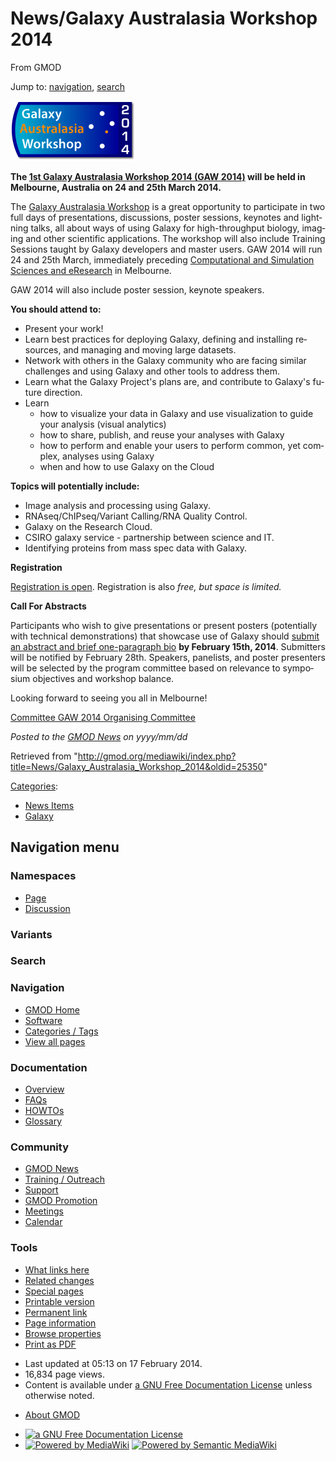 <div id="mw-page-base" class="noprint">

</div>

<div id="mw-head-base" class="noprint">

</div>

<div id="content" class="mw-body" role="main">

<span id="top"></span>

<div id="mw-js-message" style="display:none;">

</div>



# <span dir="auto">News/Galaxy Australasia Workshop 2014</span>

<div id="bodyContent">

<div id="siteSub">

From GMOD

</div>

<div id="contentSub">

</div>

<div id="jump-to-nav" class="mw-jump">

Jump to: [navigation](#mw-navigation), [search](#p-search)

</div>

<div id="mw-content-text" class="mw-content-ltr" lang="en" dir="ltr">

<div class="floatright">

<a href="http://wiki.galaxyproject.org/Events/GAW2014" rel="nofollow"
title="1st Galaxy Australasia Workshop 2014 (GAW 2014)"><img
src="../../mediawiki/images/thumb/1/16/GAW2014Logo.png/200px-GAW2014Logo.png"
srcset="../../mediawiki/images/thumb/1/16/GAW2014Logo.png/300px-GAW2014Logo.png 1.5x, ../../mediawiki/images/thumb/1/16/GAW2014Logo.png/400px-GAW2014Logo.png 2x"
width="200" height="96"
alt="1st Galaxy Australasia Workshop 2014 (GAW 2014)" /></a>

</div>

**The <a href="https://wiki.galaxyproject.org/Events/GAW2014"
class="external text" rel="nofollow">1st Galaxy Australasia Workshop
2014 (GAW 2014)</a> will be held in Melbourne, Australia on 24 and 25th
March 2014.**

The <a href="https://wiki.galaxyproject.org/Events/GAW2014"
class="external text" rel="nofollow">Galaxy Australasia Workshop</a> is
a great opportunity to participate in two full days of presentations,
discussions, poster sessions, keynotes and lightning talks, all about
ways of using Galaxy for high-throughput biology, imaging and other
scientific applications. The workshop will also include Training
Sessions taught by Galaxy developers and master users. GAW 2014 will run
24 and 25th March, immediately preceding
<a href="http://wp.csiro.au/css/" class="external text"
rel="nofollow">Computational and Simulation Sciences and eResearch</a>
in Melbourne.

GAW 2014 will also include poster session, keynote speakers.

**You should attend to:**

- Present your work!
- Learn best practices for deploying Galaxy, defining and installing
  resources, and managing and moving large datasets.
- Network with others in the Galaxy community who are facing similar
  challenges and using Galaxy and other tools to address them.
- Learn what the Galaxy Project's plans are, and contribute to Galaxy's
  future direction.
- Learn
  - how to visualize your data in Galaxy and use visualization to guide
    your analysis (visual analytics)
  - how to share, publish, and reuse your analyses with Galaxy
  - how to perform and enable your users to perform common, yet complex,
    analyses using Galaxy
  - when and how to use Galaxy on the Cloud

**Topics will potentially include:**

- Image analysis and processing using Galaxy.
- RNAseq/ChIPseq/Variant Calling/RNA Quality Control.
- Galaxy on the Research Cloud.
- CSIRO galaxy service - partnership between science and IT.
- Identifying proteins from mass spec data with Galaxy.

**Registration**

<a href="http://australianbioinformatics.net/gaw-2014"
class="external text" rel="nofollow">Registration is open</a>.
Registration is also *free, but space is limited.*

**Call For Abstracts**

Participants who wish to give presentations or present posters
(potentially with technical demonstrations) that showcase use of Galaxy
should <a href="http://australianbioinformatics.net/gaw-2014"
class="external text" rel="nofollow">submit an abstract and brief
one-paragraph bio</a> **by February 15th, 2014**. Submitters will be
notified by February 28th. Speakers, panelists, and poster presenters
will be selected by the program committee based on relevance to
symposium objectives and workshop balance.

Looking forward to seeing you all in Melbourne!

<a
href="https://wiki.galaxyproject.org/Events/GAW2014#Organising#Organising"
class="external text" rel="nofollow">Committee GAW 2014 Organising
Committee</a>

  

<div class="newsfooter">

*Posted to the [GMOD News](../GMOD_News "GMOD News") on yyyy/mm/dd*

</div>

</div>

<div class="printfooter">

Retrieved from
"<http://gmod.org/mediawiki/index.php?title=News/Galaxy_Australasia_Workshop_2014&oldid=25350>"

</div>

<div id="catlinks" class="catlinks">

<div id="mw-normal-catlinks" class="mw-normal-catlinks">

[Categories](../Special:Categories "Special:Categories"):

- [News Items](../Category:News_Items "Category:News Items")
- [Galaxy](../Category:Galaxy "Category:Galaxy")

</div>

</div>

<div class="visualClear">

</div>

</div>

</div>

<div id="mw-navigation">

## Navigation menu

<div id="mw-head">



<div id="left-navigation">

<div id="p-namespaces" class="vectorTabs" role="navigation"
aria-labelledby="p-namespaces-label">

### Namespaces

- <span id="ca-nstab-main"><a href="Galaxy_Australasia_Workshop_2014" accesskey="c"
  title="View the content page [c]">Page</a></span>
- <span id="ca-talk"><a
  href="http://gmod.org/mediawiki/index.php?title=Talk:News/Galaxy_Australasia_Workshop_2014&amp;action=edit&amp;redlink=1"
  accesskey="t"
  title="Discussion about the content page [t]">Discussion</a></span>

</div>

<div id="p-variants" class="vectorMenu emptyPortlet" role="navigation"
aria-labelledby="p-variants-label">

### 

### Variants[](#)

<div class="menu">

</div>

</div>

</div>

<div id="right-navigation">





</div>

<div id="p-search" role="search">

### Search

<div id="simpleSearch">

</div>

</div>

</div>

</div>

<div id="mw-panel">

<div id="p-logo" role="banner">

<a href="../Main_Page"
style="background-image: url(../../images/GMOD-cogs.png);"
title="Visit the main page"></a>

</div>

<div id="p-Navigation" class="portal" role="navigation"
aria-labelledby="p-Navigation-label">

### Navigation

<div class="body">

- <span id="n-GMOD-Home">[GMOD Home](../Main_Page)</span>
- <span id="n-Software">[Software](../GMOD_Components)</span>
- <span id="n-Categories-.2F-Tags">[Categories /
  Tags](../Categories)</span>
- <span id="n-View-all-pages">[View all
  pages](../Special:AllPages)</span>

</div>

</div>

<div id="p-Documentation" class="portal" role="navigation"
aria-labelledby="p-Documentation-label">

### Documentation

<div class="body">

- <span id="n-Overview">[Overview](../Overview)</span>
- <span id="n-FAQs">[FAQs](../Category:FAQ)</span>
- <span id="n-HOWTOs">[HOWTOs](../Category:HOWTO)</span>
- <span id="n-Glossary">[Glossary](../Glossary)</span>

</div>

</div>

<div id="p-Community" class="portal" role="navigation"
aria-labelledby="p-Community-label">

### Community

<div class="body">

- <span id="n-GMOD-News">[GMOD News](../GMOD_News)</span>
- <span id="n-Training-.2F-Outreach">[Training /
  Outreach](../Training_and_Outreach)</span>
- <span id="n-Support">[Support](../Support)</span>
- <span id="n-GMOD-Promotion">[GMOD Promotion](../GMOD_Promotion)</span>
- <span id="n-Meetings">[Meetings](../Meetings)</span>
- <span id="n-Calendar">[Calendar](../Calendar)</span>

</div>

</div>

<div id="p-tb" class="portal" role="navigation"
aria-labelledby="p-tb-label">

### Tools

<div class="body">

- <span id="t-whatlinkshere"><a href="../Special:WhatLinksHere/News/Galaxy_Australasia_Workshop_2014"
  accesskey="j" title="A list of all wiki pages that link here [j]">What
  links here</a></span>
- <span id="t-recentchangeslinked"><a
  href="../Special:RecentChangesLinked/News/Galaxy_Australasia_Workshop_2014"
  accesskey="k"
  title="Recent changes in pages linked from this page [k]">Related
  changes</a></span>
- <span id="t-specialpages"><a href="../Special:SpecialPages" accesskey="q"
  title="A list of all special pages [q]">Special pages</a></span>
- <span id="t-print"><a
  href="http://gmod.org/mediawiki/index.php?title=News/Galaxy_Australasia_Workshop_2014&amp;printable=yes"
  rel="alternate" accesskey="p"
  title="Printable version of this page [p]">Printable version</a></span>
- <span id="t-permalink">[Permanent
  link](http://gmod.org/mediawiki/index.php?title=News/Galaxy_Australasia_Workshop_2014&oldid=25350 "Permanent link to this revision of the page")</span>
- <span id="t-info">[Page
  information](http://gmod.org/mediawiki/index.php?title=News/Galaxy_Australasia_Workshop_2014&action=info)</span>
- <span id="t-smwbrowselink"><a href="../Special:Browse/News-2FGalaxy_Australasia_Workshop_2014"
  rel="smw-browse">Browse properties</a></span>
- <span id="t-pdf">[Print as
  PDF](http://gmod.org/mediawiki/index.php?title=Special:PdfPrint&page=News/Galaxy_Australasia_Workshop_2014)</span>

</div>

</div>

</div>

</div>

<div id="footer" role="contentinfo">

- <span id="footer-info-lastmod">Last updated at 05:13 on 17 February
  2014.</span>
- <span id="footer-info-viewcount">16,834 page views.</span>
- <span id="footer-info-copyright">Content is available under
  <a href="http://www.gnu.org/licenses/fdl-1.3.html" class="external"
  rel="nofollow">a GNU Free Documentation License</a> unless otherwise
  noted.</span>

<!-- -->

- <span id="footer-places-about">[About
  GMOD](../GMOD:About "GMOD:About")</span>

<!-- -->

- <span id="footer-copyrightico">[<img src="http://www.gnu.org/graphics/gfdl-logo-small.png" width="88"
  height="31" alt="a GNU Free Documentation License" />](http://www.gnu.org/licenses/fdl-1.3.html)</span>
- <span id="footer-poweredbyico">[<img
  src="../../mediawiki/skins/common/images/poweredby_mediawiki_88x31.png"
  width="88" height="31" alt="Powered by MediaWiki" />](http://www.mediawiki.org/)
  [<img
  src="../../mediawiki/extensions/SemanticMediaWiki/resources/images/smw_button.png"
  width="88" height="31" alt="Powered by Semantic MediaWiki" />](https://www.semantic-mediawiki.org/wiki/Semantic_MediaWiki)</span>

<div style="clear:both">

</div>

</div>
